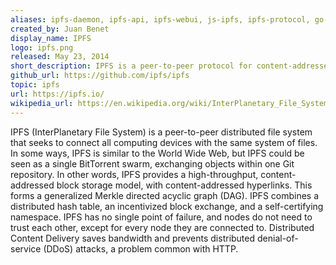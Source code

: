 ```yaml
---
aliases: ipfs-daemon, ipfs-api, ipfs-webui, js-ipfs, ipfs-protocol, go-ipfs
created_by: Juan Benet 
display_name: IPFS
logo: ipfs.png
released: May 23, 2014
short_description: IPFS is a peer-to-peer protocol for content-addressed sharing of data via a distributed file system.
github_url: https://github.com/ipfs/ipfs
topic: ipfs
url: https://ipfs.io/
wikipedia_url: https://en.wikipedia.org/wiki/InterPlanetary_File_System
---
```


IPFS (InterPlanetary File System) is a peer-to-peer distributed file system that seeks to connect all computing devices with the same system of files. In some ways, IPFS is similar to the World Wide Web, but IPFS could be seen as a single BitTorrent swarm, exchanging objects within one Git repository. In other words, IPFS provides a high-throughput, content-addressed block storage model, with content-addressed hyperlinks. This forms a generalized Merkle directed acyclic graph (DAG). IPFS combines a distributed hash table, an incentivized block exchange, and a self-certifying namespace. IPFS has no single point of failure, and nodes do not need to trust each other, except for every node they are connected to. Distributed Content Delivery saves bandwidth and prevents distributed denial-of-service (DDoS) attacks, a problem common with HTTP.
